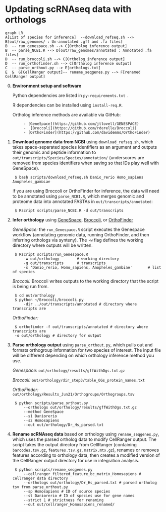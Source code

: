 # Updating scRNAseq data with orthologs

```mermaid
graph LR
A[List of species for inference]  --download_refseq.sh -->  B[out/raw_genomes/ : Un-annotated .gff and .fa files]
B  -- run_genespace.sh --> C[Ortholog inference output]
B  -- parse_NCBI.R --> D[out/raw_genomes/annotated : Annotated .fa files]
D  -- run_broccoli.sh --> C[Ortholog inference output]
D  -- run_orthofinder.sh --> C[Ortholog inference output]
C  -- parse_orthout.py --> E[orthologs.txt]
E  &  G[CellRanger output]-- rename_seqgenes.py --> F[renamed CellRanger output]
```

0. **Environment setup and software** 

    Python dependencies are listed in `py-requirements.txt` .

    R dependencies can be installed using `install-req.R`.

    Ortholog inference methods are available via GitHub:

			- [GeneSpace](https://github.com/jtlovell/GENESPACE)
			-  [Broccoli](https://github.com/rderelle/Broccoli)
			- [OrthoFinder](https://github.com/davidemms/OrthoFinder)

	

1. **Download genome data from NCBI** 
using `download_refseq.sh`, which takes space-separated species identifiers as an argument and outputs their genomic and peptide information to `out/transcripts/Species/Species/annotation/` (underscores are removed from species identifiers when saving so that IDs play well with GeneSpace).

		$ bash scripts/download_refseq.sh Danio_rerio Homo_sapiens Anopheles_gambiae

    If you are using Broccoli or OrthoFinder for inference, the data will need to be annotated using `parse_NCBI.R`, which merges genomic and proteome data into annotated FASTAs in `out/transcripts/annotated`:
					
		$ Rscript scripts/parse_NCBI.R -d out/transcripts

2. **Infer orthology** 
using [GeneSpace](https://github.com/jtlovell/GENESPACE), [Broccoli](https://github.com/rderelle/Broccoli), or [OrthoFinder](https://github.com/davidemms/OrthoFinder)

	*GeneSpace:* the `run_Genespace.R` script executes the Genespace workflow (annotating genomic data, running OrthoFinder, and then inferring orthologs via synteny). The `-w` flag defines the working directory where outputs will be written.
	
		$ Rscript scripts/run_Genespace.R
			-w out/orthology	    # working directory
			-g out/transcripts 		# transcripts
			-s 'Danio_rerio, Homo_sapiens, Anopheles_gambiae'		# list of species
	
	
	*Broccoli:* Broccoli writes outputs to the working directory that the script is being run from.

		$ cd out/orthology
		$ python ~/Broccoli/broccoli.py 
			-dir ../out/transcripts/annotated # directory where transcripts are

	*OrthoFinder:* 

		$ orthofinder -f out/transcripts/annotated # directory where transcripts are
		-o out/orthology # directory for output

3. **Parse orthology output** 
using ``parse_orthout.py``, which pulls out and formats orthogroup information for two species of interest. The input file will be different depending on which orthology inference method you use.
	
	*Genespace:* 
	``out/orthology/results/gffWithOgs.txt.gz``

	*Broccoli:* 
	``out/orthology/dir_step3/table_OGs_protein_names.txt``

	*OrthoFinder:* 
	``out/orthology/Results_Jun21/Orthogroups/Orthogroups.tsv``

		$ python scripts/parse_orthout.py 
			--orthologs out/orthology/results/gffWithOgs.txt.gz
			--method GeneSpace
			--s1 Daniorerio
			--s2 Homosapiens
			--out out/orthology/Dr_Hs_parsed.txt

4. **Rename scRNAseq data** based on orthology using ``rename_seqgenes.py``, which uses the parsed ortholog data to modify CellRanger output. The script takes the output directory from CellRanger (containing `barcodes.tsv.gz`, `features.tsv.gz`, `matrix.mtx.gz`), renames or removes features according to orthology data, then creates a modified version of the CellRanger output directory for use in integration analysis.

		$ python scripts/rename_seqgenes.py 
			--cellranger filtered_feature_bc_matrix_Homosapiens # cellranger data directory
			--orthologs out/orthology/Dr_Hs_parsed.txt # parsed ortholog tsv from parse_orthout.py
			--sp Homosapiens # ID of source species
			--st Daniorerio # ID of species use for gene names
			--strict 1 # strictness for renaming
			--out out/cellranger_Homosapiens_renamed/
